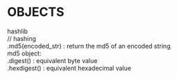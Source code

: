 # OBJECTS  
  
  
hashlib  
// hashing  
.md5(encoded_str) : return the md5 of an encoded string  
md5 object:  
.digest() : equivalent byte value  
.hexdigest() : equivalent hexadecimal value  
  